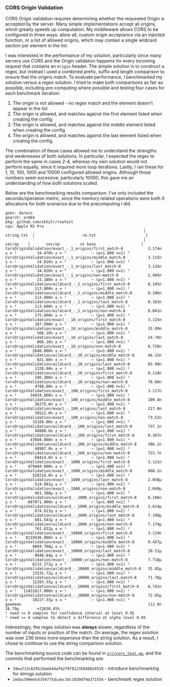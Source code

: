 ### CORS Origin Validation

CORS Origin validation requires determining whether the requested Origin is accepted by the server.
Many simple implementations accept all origins, which greatly speeds up computation.
My middleware allows CORS to be configured in three ways: allow all, custom origin acceptance via an injected function, or a list of allowed origins, which may contain a single wildcard section per element in the list.

I was interested in the performance of my solution, particularly since many servers use CORS and the Origin validation happens for every incoming request that contains an `Origin` header.
The simple solution is to construct a regex, but instead I used a combined prefix, suffix and length comparison to ensure that the origins match.
To evaluate performance, I benchmarked my solution versus a regex solution.
I tried to make both comparisons as fair as possible, including pre-computing where possible and testing four cases for each benchmark iteration:

1. The origin is not allowed - no regex match and the element doesn't appear in the list
2. The origin is allowed, and matches against the first element listed when creating the config
3. The origin is allowed, and matches against the middle element listed when creating the config
4. The origin is allowed, and matches against the last element listed when creating the config.

The combination of these cases allowed me to understand the strengths and weaknesses of both solutions.
In particular, I expected the regex to perform the same in cases 2-4, whereas my own solution would not perform equally, since it required more loop iterations.
Lastly, I ran these for 1, 10, 100, 1000 and 10000 configured allowed origins.
Although those numbers seem excessive, particularly 10000, this gave me an understanding of how both solutions scaled.

Below are the benchmarking results comparison.
I've only included the seconds/operation metric, since the memory related operations were both 0 allocations for both scenarios due to the precomputing I did.

```
goos: darwin
goarch: arm64
pkg: github.com/sktylr/routeit
cpu: Apple M1 Pro
                                                             │  string.txt  │                     re.txt                      │
                                                             │    sec/op    │       sec/op         vs base                    │
CorsOriginValidation/exact_-_1_origins/first_match-8           3.174n ± ∞ ¹         34.470n ± ∞ ¹           ~ (p=1.000 n=1) ²
CorsOriginValidation/exact_-_1_origins/middle_match-8          3.115n ± ∞ ¹         34.010n ± ∞ ¹           ~ (p=1.000 n=1) ²
CorsOriginValidation/exact_-_1_origins/last_match-8            3.126n ± ∞ ¹         34.020n ± ∞ ¹           ~ (p=1.000 n=1) ²
CorsOriginValidation/exact_-_1_origins/non-match-8             2.495n ± ∞ ¹         23.380n ± ∞ ¹           ~ (p=1.000 n=1) ²
CorsOriginValidation/wildcard_-_1_origins/first_match-8        8.105n ± ∞ ¹        113.000n ± ∞ ¹           ~ (p=1.000 n=1) ²
CorsOriginValidation/wildcard_-_1_origins/middle_match-8       8.106n ± ∞ ¹        113.000n ± ∞ ¹           ~ (p=1.000 n=1) ²
CorsOriginValidation/wildcard_-_1_origins/last_match-8         8.103n ± ∞ ¹        113.600n ± ∞ ¹           ~ (p=1.000 n=1) ²
CorsOriginValidation/wildcard_-_1_origins/non-match-8          9.041n ± ∞ ¹        175.600n ± ∞ ¹           ~ (p=1.000 n=1) ²
CorsOriginValidation/exact_-_10_origins/first_match-8          3.115n ± ∞ ¹        187.500n ± ∞ ¹           ~ (p=1.000 n=1) ²
CorsOriginValidation/exact_-_10_origins/middle_match-8         15.89n ± ∞ ¹         566.10n ± ∞ ¹           ~ (p=1.000 n=1) ²
CorsOriginValidation/exact_-_10_origins/last_match-8           24.70n ± ∞ ¹         866.10n ± ∞ ¹           ~ (p=1.000 n=1) ²
CorsOriginValidation/exact_-_10_origins/non-match-8            8.728n ± ∞ ¹       2640.000n ± ∞ ¹           ~ (p=1.000 n=1) ²
CorsOriginValidation/wildcard_-_10_origins/middle_match-8      46.15n ± ∞ ¹         821.60n ± ∞ ¹           ~ (p=1.000 n=1) ²
CorsOriginValidation/wildcard_-_10_origins/last_match-8        83.99n ± ∞ ¹        1320.00n ± ∞ ¹           ~ (p=1.000 n=1) ²
CorsOriginValidation/wildcard_-_10_origins/first_match-8       8.110n ± ∞ ¹        196.300n ± ∞ ¹           ~ (p=1.000 n=1) ²
CorsOriginValidation/wildcard_-_10_origins/non-match-8         78.80n ± ∞ ¹        4788.00n ± ∞ ¹           ~ (p=1.000 n=1) ²
CorsOriginValidation/exact_-_100_origins/first_match-8         3.117n ± ∞ ¹      34928.000n ± ∞ ¹           ~ (p=1.000 n=1) ²
CorsOriginValidation/exact_-_100_origins/middle_match-8        109.4n ± ∞ ¹        36275.0n ± ∞ ¹           ~ (p=1.000 n=1) ²
CorsOriginValidation/exact_-_100_origins/last_match-8          217.0n ± ∞ ¹        39522.0n ± ∞ ¹           ~ (p=1.000 n=1) ²
CorsOriginValidation/exact_-_100_origins/non-match-8           73.52n ± ∞ ¹       33169.00n ± ∞ ¹           ~ (p=1.000 n=1) ²
CorsOriginValidation/wildcard_-_100_origins/last_match-8       737.1n ± ∞ ¹        48880.0n ± ∞ ¹           ~ (p=1.000 n=1) ²
CorsOriginValidation/wildcard_-_100_origins/first_match-8      8.107n ± ∞ ¹      47869.000n ± ∞ ¹           ~ (p=1.000 n=1) ²
CorsOriginValidation/wildcard_-_100_origins/middle_match-8     386.1n ± ∞ ¹        48907.0n ± ∞ ¹           ~ (p=1.000 n=1) ²
CorsOriginValidation/wildcard_-_100_origins/non-match-8        723.7n ± ∞ ¹        60414.0n ± ∞ ¹           ~ (p=1.000 n=1) ²
CorsOriginValidation/exact_-_1000_origins/first_match-8        3.121n ± ∞ ¹     479460.000n ± ∞ ¹           ~ (p=1.000 n=1) ²
CorsOriginValidation/exact_-_1000_origins/middle_match-8       960.1n ± ∞ ¹       528216.0n ± ∞ ¹           ~ (p=1.000 n=1) ²
CorsOriginValidation/exact_-_1000_origins/last_match-8         2.058µ ± ∞ ¹        524.991µ ± ∞ ¹           ~ (p=1.000 n=1) ²
CorsOriginValidation/exact_-_1000_origins/non-match-8          2.049µ ± ∞ ¹        461.388µ ± ∞ ¹           ~ (p=1.000 n=1) ²
CorsOriginValidation/wildcard_-_1000_origins/first_match-8     8.106n ± ∞ ¹     667071.000n ± ∞ ¹           ~ (p=1.000 n=1) ²
CorsOriginValidation/wildcard_-_1000_origins/middle_match-8    3.614µ ± ∞ ¹        674.623µ ± ∞ ¹           ~ (p=1.000 n=1) ²
CorsOriginValidation/wildcard_-_1000_origins/last_match-8      7.190µ ± ∞ ¹        681.543µ ± ∞ ¹           ~ (p=1.000 n=1) ²
CorsOriginValidation/wildcard_-_1000_origins/non-match-8       7.174µ ± ∞ ¹        761.632µ ± ∞ ¹           ~ (p=1.000 n=1) ²
CorsOriginValidation/exact_-_10000_origins/first_match-8       3.119n ± ∞ ¹    8219436.000n ± ∞ ¹           ~ (p=1.000 n=1) ²
CorsOriginValidation/exact_-_10000_origins/middle_match-8      9.457µ ± ∞ ¹       8869.708µ ± ∞ ¹           ~ (p=1.000 n=1) ²
CorsOriginValidation/exact_-_10000_origins/last_match-8        20.51µ ± ∞ ¹        9046.64µ ± ∞ ¹           ~ (p=1.000 n=1) ²
CorsOriginValidation/exact_-_10000_origins/non-match-8         7.718µ ± ∞ ¹       6132.172µ ± ∞ ¹           ~ (p=1.000 n=1) ²
CorsOriginValidation/wildcard_-_10000_origins/middle_match-8   35.85µ ± ∞ ¹       13315.72µ ± ∞ ¹           ~ (p=1.000 n=1) ²
CorsOriginValidation/wildcard_-_10000_origins/last_match-8     71.78µ ± ∞ ¹       12203.55µ ± ∞ ¹           ~ (p=1.000 n=1) ²
CorsOriginValidation/wildcard_-_10000_origins/first_match-8    8.741n ± ∞ ¹   11431817.000n ± ∞ ¹           ~ (p=1.000 n=1) ²
CorsOriginValidation/wildcard_-_10000_origins/non-match-8      72.05µ ± ∞ ¹       18227.33µ ± ∞ ¹           ~ (p=1.000 n=1) ²
geomean                                                        112.9n                26.79µ        +23630.45%
¹ need >= 6 samples for confidence interval at level 0.95
² need >= 4 samples to detect a difference at alpha level 0.05
```

Interestingly, the regex solution was **always** slower, regardless of the number of inputs or position of the match.
On average, the regex solution was over 236 _times_ more expensive than the string solution.
As a result, I chose to continue to use the string comparison solution.

The benchmarking source code can be found in [`src/cors_test.go`](/src/cors_test.go), and the commits that performed the benchmarking are:

- `39ea713c62912dae644af62f0f81235848024519` - introduce benchmarking for strings solution
- `2edac590edc6359775dcaec3dc1920d79a371554` - benchmark regex solution
